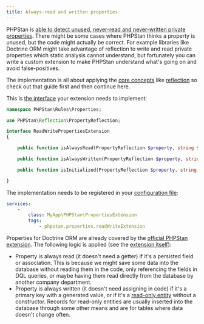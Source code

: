 ```yaml
---
title: Always-read and written properties
---
```


PHPStan is [able to detect unused, never-read and never-written private properties](/blog/detecting-unused-private-properties-methods-constants). There might be some cases where PHPStan thinks a property is unused, but the code might actually be correct. For example libraries like Doctrine ORM might take advantage of reflection to write and read private properties which static analysis cannot understand, but fortunately you can write a custom extension to make PHPStan understand what's going on and avoid false-positives.

The implementation is all about applying the [core concepts](/developing-extensions/core-concepts) like [reflection](/developing-extensions/reflection) so check out that guide first and then continue here.

This is [the interface](https://apiref.phpstan.org/2.1.x/PHPStan.Rules.Properties.ReadWritePropertiesExtension.html) your extension needs to implement:

```php
namespace PHPStan\Rules\Properties;

use PHPStan\Reflection\PropertyReflection;

interface ReadWritePropertiesExtension
{

	public function isAlwaysRead(PropertyReflection $property, string $propertyName): bool;

	public function isAlwaysWritten(PropertyReflection $property, string $propertyName): bool;

	public function isInitialized(PropertyReflection $property, string $propertyName): bool;

}
```

The implementation needs to be registered in your [configuration file](/config-reference):

```yaml
services:
	-
		class: MyApp\PHPStan\PropertiesExtension
		tags:
			- phpstan.properties.readWriteExtension
```

Properties for Doctrine ORM are already covered by the [official PHPStan extension](https://github.com/phpstan/phpstan-doctrine). The following logic is applied (see the [extension itself](https://github.com/phpstan/phpstan-doctrine/blob/ecc4aecaaf34871a2961c4c7a046bc2e092b0300/src/Rules/Doctrine/ORM/PropertiesExtension.php)):

* Property is always read (it doesn't need a getter) if it's a persisted field or association. This is because we might save some data into the database without reading them in the code, only referencing the fields in DQL queries, or maybe having them read directly from the database by another company department.
* Property is always written (it doesn't need assigning in code) if it's a primary key with a generated value, or if it's a [read-only entity](https://www.doctrine-project.org/projects/doctrine-orm/en/3.2/reference/attributes-reference.html#attrref_entity) without a constructor. Records for read-only entities are usually inserted into the database through some other means and are for tables where data doesn't change often.
